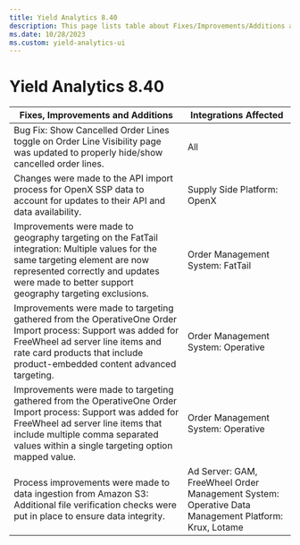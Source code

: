 ```yaml
---
title: Yield Analytics 8.40
description: This page lists table about Fixes/Improvements/Additions and the Integrations Affected.
ms.date: 10/28/2023
ms.custom: yield-analytics-ui
---
```


# Yield Analytics 8.40

| Fixes, Improvements and Additions | Integrations Affected |
|--|--|
| Bug Fix: Show Cancelled Order Lines toggle on Order Line Visibility page was updated to properly hide/show cancelled order lines. | All |
| Changes were made to the API import process for OpenX SSP data to account for updates to their API and data availability. | Supply Side Platform: OpenX |
| Improvements were made to geography targeting on the FatTail integration: Multiple values for the same targeting element are now represented correctly and updates were made to better support geography targeting exclusions. | Order Management System: FatTail |
| Improvements were made to targeting gathered from the OperativeOne Order Import process: Support was added for FreeWheel ad server line items and rate card products that include product-embedded content advanced targeting. | Order Management System: Operative |
| Improvements were made to targeting gathered from the OperativeOne Order Import process: Support was added for FreeWheel ad server line items that include multiple comma separated values within a single targeting option mapped value. | Order Management System: Operative |
| Process improvements were made to data ingestion from Amazon S3: Additional file verification checks were put in place to ensure data integrity. | Ad Server: GAM, FreeWheel Order Management System: Operative Data Management Platform: Krux, Lotame |
